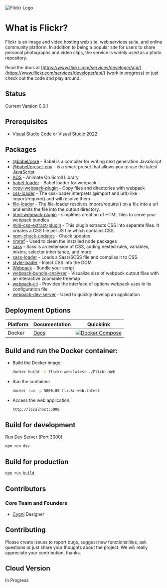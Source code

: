 ![Flickr Logo](https://combo.staticflickr.com/pw/images/flickr_logo_dots.svg)

# What is Flickr?

Flickr is an image and video hosting web site, web services suite, and online community platform. In addition to being a popular site for users to share personal photographs and video clips, the service is widely used as a photo repository.

Read the docs at [https://www.flickr.com/services/developer/api/](https://www.flickr.com/services/developer/api/) (work in progress) or just check out the code and play around.

## Status

Current Version 0.0.1

## Prerequisites

* [Visual Studio Code](https://code.visualstudio.com/) or [Visual Studio 2022](https://visualstudio.microsoft.com/vs/)

## Packages
* [@babel/core](https://github.com/babel/babel) - Babel is a compiler for writing next generation JavaScript
* [@babel/preset-env](https://babeljs.io/docs/babel-preset-env) - is a smart preset that allows you to use the latest JavaScript
* [AOS](https://michalsnik.github.io/aos/) - Animate On Scroll Library
* [babel-loader](https://github.com/babel/babel-loader) - Babel loader for webpack
* [copy-webpack-plugin](https://michalsnik.github.io/aos/) - Copy files and directories with webpack
* [css-loader](https://webpack.js.org/loaders/css-loader/) - The css-loader interprets @import and url() like import/require() and will resolve them
* [file-loader](https://v4.webpack.js.org/loaders/file-loader/) - The file-loader resolves import/require() on a file into a url and emits the file into the output directory.
* [html-webpack-plugin](https://michalsnik.github.io/aos/) - simplifies creation of HTML files to serve your webpack bundles
* [mini-css-extract-plugin](https://michalsnik.github.io/aos/) - This plugin extracts CSS into separate files. It creates a CSS file per JS file which contains CSS.
* [npm-check-updates](https://www.npmjs.com/package/npm-check-updates) - Check updates
* [rimraf](https://www.npmjs.com/package/rimraf) - Used to clean the installed node packages
* [sass](https://github.com/sass/sass) - Sass is an extension of CSS, adding nested rules, variables, mixins, selector inheritance, and more
* [sass-loader](https://www.npmjs.com/package/sass-loader) - Loads a Sass/SCSS file and compiles it to CSS.
* [style-loader](https://webpack.js.org/loaders/style-loader/) - Inject CSS into the DOM
* [Webpack](https://webpack.js.org/) - Bundle your script
* [webpack-bundle-analyzer](https://www.npmjs.com/package/webpack-bundle-analyzer) - Visualize size of webpack output files with an interactive zoomable treemap
* [webpack-cli](https://github.com/webpack/webpack-cli) - Provides the interface of options webpack uses in its configuration file
* [webpack-dev-server](https://webpack.js.org/configuration/dev-server/) - Used to quickly develop an application


## Deployment Options

| Platform | Documentation                      | Quicklink                                                                                                                                                       | 
| -------- |------------------------------------|-----------------------------------------------------------------------------------------------------------------------------------------------------------------|
| Docker   | [Docs](https://todo)               | [![Docker Compose](https://img.shields.io/badge/-docker--compose.yml-2496ED?style=for-the-badge&logo=docker&logoColor=ffffff)](https://todo/docker-compose.yml) |


## Build and run the Docker container:

  - Build the Docker image:
    ```bash
    docker build -t flickr-web:latest ./Flickr.Web
    ```
      

  - Run the container:
    ```bash
    docker run -p 5000:80 flickr-web:latest
    ```

  - Access the web application:
    ```bash
    http://localhost:5000
    ```

## Build for development
Run Dev Server (Port 3000)
```bash
npm run dev
```

## Build for production
```bash
npm run build
```

## Contributors

### Core Team and Founders

* [Cygni](https://cygni.se/) Designer

## Contributing

Please create issues to report bugs, suggest new functionalities, ask questions or just share your thoughts about the project. We will really appreciate your contribution, thanks.

## Cloud Version

In Progress
